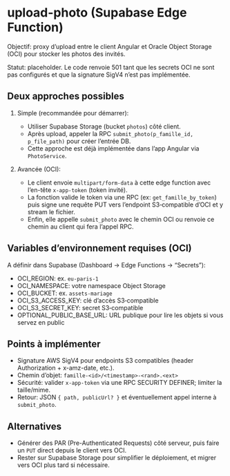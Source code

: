 # upload-photo (Supabase Edge Function)

Objectif: proxy d’upload entre le client Angular et Oracle Object Storage (OCI) pour stocker les photos des invités.

Statut: placeholder. Le code renvoie 501 tant que les secrets OCI ne sont pas configurés et que la signature SigV4 n’est pas implémentée.

## Deux approches possibles

1) Simple (recommandée pour démarrer):
   - Utiliser Supabase Storage (bucket `photos`) côté client.
   - Après upload, appeler la RPC `submit_photo(p_famille_id, p_file_path)` pour créer l’entrée DB.
   - Cette approche est déjà implémentée dans l’app Angular via `PhotoService`.

2) Avancée (OCI):
   - Le client envoie `multipart/form-data` à cette edge function avec l’en-tête `x-app-token` (token invité).
   - La fonction valide le token via une RPC (ex: `get_famille_by_token`) puis signe une requête PUT vers l’endpoint S3‑compatible d’OCI et y stream le fichier.
   - Enfin, elle appelle `submit_photo` avec le chemin OCI ou renvoie ce chemin au client qui fera l’appel RPC.

## Variables d’environnement requises (OCI)

A définir dans Supabase (Dashboard → Edge Functions → “Secrets”):

- OCI_REGION: ex. `eu-paris-1`
- OCI_NAMESPACE: votre namespace Object Storage
- OCI_BUCKET: ex. `assets-mariage`
- OCI_S3_ACCESS_KEY: clé d’accès S3‑compatible
- OCI_S3_SECRET_KEY: secret S3‑compatible
- OPTIONAL_PUBLIC_BASE_URL: URL publique pour lire les objets si vous servez en public

## Points à implémenter

- Signature AWS SigV4 pour endpoints S3 compatibles (header Authorization + x-amz-date, etc.).
- Chemin d’objet: `famille-<id>/<timestamp>-<rand>.<ext>`
- Sécurité: valider `x-app-token` via une RPC SECURITY DEFINER; limiter la taille/mime.
- Retour: JSON `{ path, publicUrl? }` et éventuellement appel interne à `submit_photo`.

## Alternatives

- Générer des PAR (Pre-Authenticated Requests) côté serveur, puis faire un `PUT` direct depuis le client vers OCI.
- Rester sur Supabase Storage pour simplifier le déploiement, et migrer vers OCI plus tard si nécessaire.
